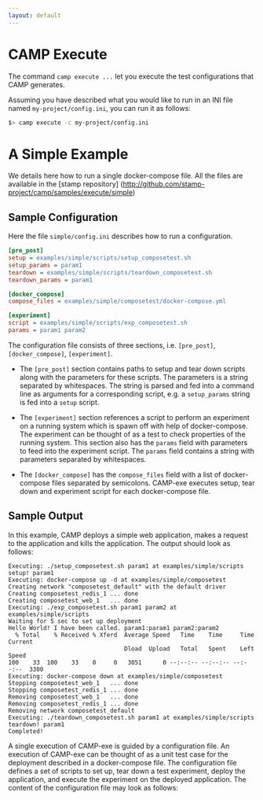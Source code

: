 ```yaml
---
layout: default
---
```


# CAMP Execute

The command `camp execute ...` let you execute the test configurations
that CAMP generates.

Assuming you have described what you would like to run in an INI file
named `my-project/config.ini`, you can run it as follows:

```bash
$> camp execute -c my-project/config.ini
``` 

# A Simple Example

We details here how to run a single docker-compose file. All the files
are available in the [stamp
repository] (http://github.com/stamp-project/camp/samples/execute/simple)


## Sample Configuration

Here the file `simple/config.ini` describes how to run a
configuration.


```ini
[pre_post]
setup = examples/simple/scripts/setup_composetest.sh
setup_params = param1
teardown = examples/simple/scripts/teardown_composetest.sh
teardown_params = param1

[docker_compose]
compose_files = examples/simple/composetest/docker-compose.yml

[experiment]
script = examples/simple/scripts/exp_composetest.sh
params = param1 param2
```

The configuration file consists of three sections,
i.e. `[pre_post]`, `[docker_compose]`, `[experiment]`.

 * The `[pre_post]` section contains paths to setup and tear down
   scripts along with the parameters for these scripts. The parameters
   is a string separated by whitespaces. The string is parsed and fed
   into a command line as arguments for a corresponding script, e.g. a
   `setup_params` string is fed into a `setup` script.

 * The `[experiment]` section references a script to perform an
   experiment on a running system which is spawn off with help of
   docker-compose. The experiment can be thought of as a test to check
   properties of the running system. This section also has the
   `params` field with parameters to feed into the experiment
   script. The `params` field contains a string with parameters
   separated by whitespaces.

 * The `[docker_compose]` has the `compose_files` field with a list
   of docker-compose files separated by semicolons. CAMP-exe executes
   setup, tear down and experiment script for each docker-compose
   file.

## Sample Output

In this example, CAMP deploys a simple web application, makes a
request to the application and kills the application. The output
should look as follows:

```
Executing: ./setup_composetest.sh param1 at examples/simple/scripts
setup! param1
Executing: docker-compose up -d at examples/simple/composetest
Creating network "composetest_default" with the default driver
Creating composetest_redis_1 ... done
Creating composetest_web_1   ... done
Executing: ./exp_composetest.sh param1 param2 at examples/simple/scripts
Waiting for 5 sec to set up deployment
Hello World! I have been called. param1:param1 param2:param2
  % Total    % Received % Xferd  Average Speed   Time    Time     Time  Current
                                 Dload  Upload   Total   Spent    Left  Speed
100    33  100    33    0     0   3051      0 --:--:-- --:--:-- --:--:--  3300
Executing: docker-compose down at examples/simple/composetest
Stopping composetest_web_1   ... done
Stopping composetest_redis_1 ... done
Removing composetest_web_1   ... done
Removing composetest_redis_1 ... done
Removing network composetest_default
Executing: ./teardown_composetest.sh param1 at examples/simple/scripts
teardown! param1
Completed!

```

A single execution of CAMP-exe is guided by a configuration file. An
execution of CAMP-exe can be thought of as a unit test case for the
deployment described in a docker-compose file. The configuration file
defines a set of scripts to set up, tear down a test experiment,
deploy the application, and execute the experiment on the deployed
application. The content of the configuration file may look as
follows:
